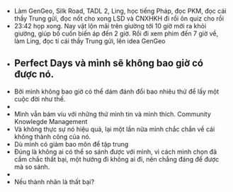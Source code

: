 - Làm GenGeo, Silk Road, TADL 2, Ling, học tiếng Pháp, đọc PKM, đọc cái thầy Trung gửi, đọc nốt cho xong LSD và CNXHKH đi rồi ôn quiz cho rồi
- 23:42 họp xong. Nay vật lộn mãi trên giường tới 10 giờ mới ra khỏi giường, giúp bố cuốn biến áp đến 2 giờ. Rồi đi xem phim đến 7 giờ về, làm Ling, đọc tí cái thầy Trung gửi, lên idea GenGeo
- ## Perfect Days và mình sẽ không bao giờ có được nó.
- Bởi mình không bao giờ có thể dám đánh đổi bao nhiêu thứ để lấy một cuộc đời như thế.
-
- Mình vẫn bám víu với những thứ mình tin và mình thích. Community Knowlegde Management
- Và không thực sự nó hiệu quả, lại một lần nữa mình chắc chắn về cái không thành công của nó.
- Dù mình có giảm bao môn để tập trung
- Đúng là không ai có thể so sánh được với mình, vì cách mình chọn đã cầm chắc thất bại, một hướng đi không ai đi, nên chẳng đáng để được mà so sánh.
-
- Nếu thành nhân là thất bại?